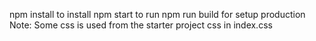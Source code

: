npm install to install 
npm start to run 
npm run build for setup production
Note: Some css is used from the starter project css in index.css